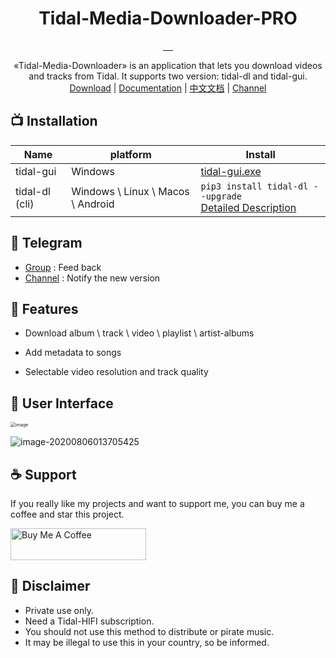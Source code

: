 <div align="center">
  <h1>Tidal-Media-Downloader-PRO</h1>
  <a href="https://github.com/yaronzz/Tidal-Media-Downloader-PRO/blob/master/LICENSE">
    <img src="https://img.shields.io/github/license/yaronzz/Tidal-Media-Downloader-PRO.svg?style=flat-square" alt="">
  </a>
  <a href="https://github.com/yaronzz/Tidal-Media-Downloader-PRO/releases">
    <img src="https://img.shields.io/github/v/release/yaronzz/Tidal-Media-Downloader-PRO.svg?style=flat-square" alt="">
  </a>
  <a href="https://www.python.org/">
    <img src="https://img.shields.io/github/issues/yaronzz/Tidal-Media-Downloader-PRO.svg?style=flat-square" alt="">
  </a>
  <a href="https://github.com/yaronzz/Tidal-Media-Downloader-PRO/releases">
    <img src="https://img.shields.io/github/downloads/yaronzz/Tidal-Media-Downloader-PRO/total?label=tidal-gui%20download" alt="">
  </a>
  <a href="https://pypi.org/project/tidal-dl/">
    <img src="https://img.shields.io/pypi/dm/tidal-dl?label=tidal-dl%20download" alt="">
  </a>
</div>
<p align="center">
  «Tidal-Media-Downloader» is an application that lets you download videos and tracks from Tidal. It supports two version: tidal-dl and tidal-gui. 
    <br>
        <a href="https://github.com/yaronzz/Tidal-Media-Downloader-PRO/releases">Download</a> |
        <a href="https://yaronzz.top/post/tidal_dl_installation/">Documentation</a> |
        <a href="https://yaronzz.top/post/tidal_dl_installation_chn/">中文文档</a> |
        <a href="https://t.me/Tidal_Media_Downloader">Channel</a>
    <br>
</p>


## 📺 Installation
| Name           | platform                          | Install                                                      |
| -------------- | --------------------------------- | ------------------------------------------------------------ |
| tidal-gui      | Windows                           | [tidal-gui.exe](https://github.com/yaronzz/Tidal-Media-Downloader-PRO/releases) |
| tidal-dl (cli) | Windows \ Linux \ Macos \ Android | ```pip3 install tidal-dl --upgrade```<br />[Detailed Description](https://yaronzz.top/post/tidal_dl_installation/#Install) |

## 📡 Telegram

- [Group](https://t.me/tidal_group) : Feed back
- [Channel](https://t.me/Tidal_Media_Downloader) : Notify the new version 

## 🤖 Features
- Download album \ track \ video \ playlist \ artist-albums

- Add metadata to songs

- Selectable video resolution and track quality

## 💽 User Interface
<img src="https://i.loli.net/2020/08/19/gqW6zHI1SrKlomC.png" alt="image" style="zoom: 50%;" />

![image-20200806013705425](https://i.loli.net/2020/08/06/sPLowIlCGyOdpVN.png)

## ☕ Support

If you really like my projects and want to support me, you can buy me a coffee and star this project. 

<a href="https://www.buymeacoffee.com/yaronzz" target="_blank"><img src="https://cdn.buymeacoffee.com/buttons/arial-orange.png" alt="Buy Me A Coffee" style="height: 51px !important;width: 217px !important;" ></a>

## 📜 Disclaimer
- Private use only.
- Need a Tidal-HIFI subscription. 
- You should not use this method to distribute or pirate music.
- It may be illegal to use this in your country, so be informed.


